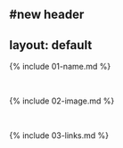 #new header
---
layout: default
---

{% include 01-name.md %}

<br>

{% include 02-image.md %}

<br>

{% include 03-links.md %}

